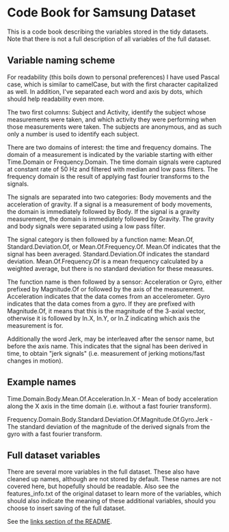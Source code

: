 # Code Book for Samsung Dataset

This is a code book describing the variables stored in the tidy
datasets. Note that there is not a full description of all variables
of the full dataset.

## Variable naming scheme

For readability (this boils down to personal preferences) I have used
Pascal case, which is similar to camelCase, but with the first
character capitalized as well. In addition, I've separated each word
and axis by dots, which should help readability even more.

The two first columns: Subject and Activity, identify the subject
whose measurements were taken, and which activity they were performing
when those measurements were taken. The subjects are anonymous, and as
such only a number is used to identify each subject.

There are two domains of interest: the time and frequency domains. The
domain of a measurement is indicated by the variable starting with
either Time.Domain or Frequency.Domain. The time domain signals were
captured at constant rate of 50 Hz and filtered with median and low
pass filters. The frequency domain is the result of applying fast
fourier transforms to the signals.

The signals are separated into two categories: Body movements and the
acceleration of gravity. If a signal is a measurement of body
movements, the domain is immediately followed by Body. If the signal
is a gravity measurement, the domain is immediately followed by
Gravity. The gravity and body signals were separated using a low pass
filter.

The signal category is then followed by a function name: Mean.Of,
Standard.Deviation.Of, or Mean.Of.Frequency.Of. Mean.Of indicates that
the signal has been averaged. Standard.Deviation.Of indicates the
standard deviation. Mean.Of.Frequency.Of is a mean frequency
calculated by a weighted average, but there is no standard deviation
for these measures.

The function name is then followed by a sensor: Acceleration or Gyro,
either prefixed by Magnitude.Of or followed by the axis of the
measurement. Acceleration indicates that the data comes from an
accelerometer. Gyro indicates that the data comes from a gyro. If they
are prefixed with Magnitude.Of, it means that this is the magnitude of
the 3-axial vector, otherwise it is followed by In.X, In.Y, or In.Z
indicating which axis the measurement is for.

Additionally the word Jerk, may be interleaved after the sensor name,
but before the axis name. This indicates that the signal has been
derived in time, to obtain "jerk signals" (i.e. measurement of jerking
motions/fast changes in motion).

## Example names

Time.Domain.Body.Mean.Of.Acceleration.In.X - Mean of body acceleration
along the X axis in the time domain (i.e. without a fast fourier
transform).

Frequency.Domain.Body.Standard.Deviation.Of.Magnitude.Of.Gyro.Jerk -
The standard deviation of the magnitude of the derived signals from
the gyro with a fast fourier transform.

## Full dataset variables

There are several more variables in the full dataset. These also have
cleaned up names, although are not stored by default. These names are
not covered here, but hopefully should be readable. Also see the
features_info.txt of the original dataset to learn more of the
variables, which should also indicate the meaning of these additional
variables, should you choose to insert saving of the full dataset.

See the [links section of the README](README.md#Links).

